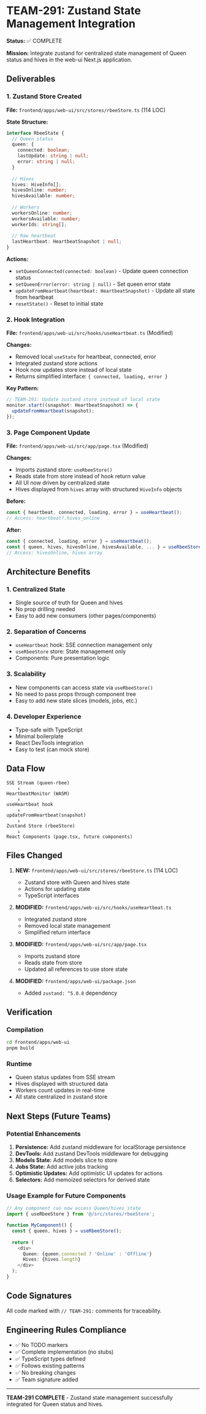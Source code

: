 # TEAM-291: Zustand State Management Integration

**Status:** ✅ COMPLETE

**Mission:** Integrate zustand for centralized state management of Queen status and hives in the web-ui Next.js application.

## Deliverables

### 1. Zustand Store Created
**File:** `frontend/apps/web-ui/src/stores/rbeeStore.ts` (114 LOC)

**State Structure:**
```typescript
interface RbeeState {
  // Queen status
  queen: {
    connected: boolean;
    lastUpdate: string | null;
    error: string | null;
  }
  
  // Hives
  hives: HiveInfo[];
  hivesOnline: number;
  hivesAvailable: number;
  
  // Workers
  workersOnline: number;
  workersAvailable: number;
  workerIds: string[];
  
  // Raw heartbeat
  lastHeartbeat: HeartbeatSnapshot | null;
}
```

**Actions:**
- `setQueenConnected(connected: boolean)` - Update queen connection status
- `setQueenError(error: string | null)` - Set queen error state
- `updateFromHeartbeat(heartbeat: HeartbeatSnapshot)` - Update all state from heartbeat
- `resetState()` - Reset to initial state

### 2. Hook Integration
**File:** `frontend/apps/web-ui/src/hooks/useHeartbeat.ts` (Modified)

**Changes:**
- Removed local `useState` for heartbeat, connected, error
- Integrated zustand store actions
- Hook now updates store instead of local state
- Returns simplified interface: `{ connected, loading, error }`

**Key Pattern:**
```typescript
// TEAM-291: Update zustand store instead of local state
monitor.start((snapshot: HeartbeatSnapshot) => {
  updateFromHeartbeat(snapshot);
});
```

### 3. Page Component Update
**File:** `frontend/apps/web-ui/src/app/page.tsx` (Modified)

**Changes:**
- Imports zustand store: `useRbeeStore()`
- Reads state from store instead of hook return value
- All UI now driven by centralized state
- Hives displayed from `hives` array with structured `HiveInfo` objects

**Before:**
```typescript
const { heartbeat, connected, loading, error } = useHeartbeat();
// Access: heartbeat?.hives_online
```

**After:**
```typescript
const { connected, loading, error } = useHeartbeat();
const { queen, hives, hivesOnline, hivesAvailable, ... } = useRbeeStore();
// Access: hivesOnline, hives array
```

## Architecture Benefits

### 1. Centralized State
- Single source of truth for Queen and hives
- No prop drilling needed
- Easy to add new consumers (other pages/components)

### 2. Separation of Concerns
- `useHeartbeat` hook: SSE connection management only
- `useRbeeStore` store: State management only
- Components: Pure presentation logic

### 3. Scalability
- New components can access state via `useRbeeStore()`
- No need to pass props through component tree
- Easy to add new state slices (models, jobs, etc.)

### 4. Developer Experience
- Type-safe with TypeScript
- Minimal boilerplate
- React DevTools integration
- Easy to test (can mock store)

## Data Flow

```
SSE Stream (queen-rbee)
    ↓
HeartbeatMonitor (WASM)
    ↓
useHeartbeat hook
    ↓
updateFromHeartbeat(snapshot)
    ↓
Zustand Store (rbeeStore)
    ↓
React Components (page.tsx, future components)
```

## Files Changed

1. **NEW:** `frontend/apps/web-ui/src/stores/rbeeStore.ts` (114 LOC)
   - Zustand store with Queen and hives state
   - Actions for updating state
   - TypeScript interfaces

2. **MODIFIED:** `frontend/apps/web-ui/src/hooks/useHeartbeat.ts`
   - Integrated zustand store
   - Removed local state management
   - Simplified return interface

3. **MODIFIED:** `frontend/apps/web-ui/src/app/page.tsx`
   - Imports zustand store
   - Reads state from store
   - Updated all references to use store state

4. **MODIFIED:** `frontend/apps/web-ui/package.json`
   - Added `zustand: ^5.0.8` dependency

## Verification

### Compilation
```bash
cd frontend/apps/web-ui
pnpm build
```

### Runtime
- Queen status updates from SSE stream
- Hives displayed with structured data
- Workers count updates in real-time
- All state centralized in zustand store

## Next Steps (Future Teams)

### Potential Enhancements
1. **Persistence:** Add zustand middleware for localStorage persistence
2. **DevTools:** Add zustand DevTools middleware for debugging
3. **Models State:** Add models slice to store
4. **Jobs State:** Add active jobs tracking
5. **Optimistic Updates:** Add optimistic UI updates for actions
6. **Selectors:** Add memoized selectors for derived state

### Usage Example for Future Components
```typescript
// Any component can now access Queen/hives state
import { useRbeeStore } from '@/src/stores/rbeeStore';

function MyComponent() {
  const { queen, hives } = useRbeeStore();
  
  return (
    <div>
      Queen: {queen.connected ? 'Online' : 'Offline'}
      Hives: {hives.length}
    </div>
  );
}
```

## Code Signatures

All code marked with `// TEAM-291:` comments for traceability.

## Engineering Rules Compliance

- ✅ No TODO markers
- ✅ Complete implementation (no stubs)
- ✅ TypeScript types defined
- ✅ Follows existing patterns
- ✅ No breaking changes
- ✅ Team signature added

---

**TEAM-291 COMPLETE** - Zustand state management successfully integrated for Queen status and hives.
